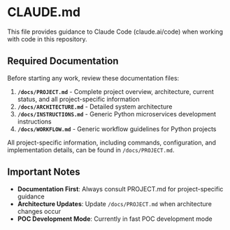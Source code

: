 # CLAUDE.md

This file provides guidance to Claude Code (claude.ai/code) when working with code in this repository.

## Required Documentation

Before starting any work, review these documentation files:

1. **`/docs/PROJECT.md`** - Complete project overview, architecture, current status, and all project-specific information
2. **`/docs/ARCHITECTURE.md`** - Detailed system architecture
3. **`/docs/INSTRUCTIONS.md`** - Generic Python microservices development instructions
4. **`/docs/WORKFLOW.md`** - Generic workflow guidelines for Python projects

All project-specific information, including commands, configuration, and implementation details, can be found in `/docs/PROJECT.md`.

## Important Notes

- **Documentation First**: Always consult PROJECT.md for project-specific guidance
- **Architecture Updates**: Update `/docs/PROJECT.md` when architecture changes occur
- **POC Development Mode**: Currently in fast POC development mode